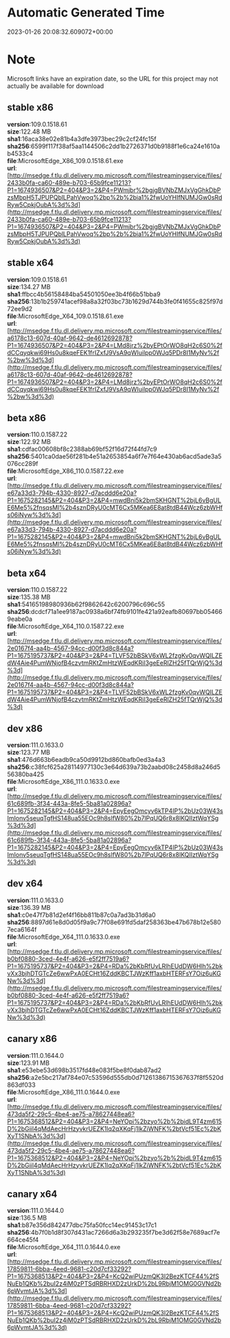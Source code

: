 # Automatic Generated Time
2023-01-26 20:08:32.609072+00:00

# Note
Microsoft links have an expiration date, so the URL for this project may not actually be available for download

## stable x86
**version**:109.0.1518.61  
**size**:122.48 MB  
**sha1**:16aca38e02e81b4a3dfe3973bec29c2cf24fc15f  
**sha256**:6599f117f38af5aa1144506c2dd1b2726371d0b9188f1e6ca24e1610ab4533c4  
**file**:MicrosoftEdge_X86_109.0.1518.61.exe  
**url**:[http://msedge.f.tlu.dl.delivery.mp.microsoft.com/filestreamingservice/files/2433b0fa-ca60-489e-b703-65b9fce11213?P1=1674936507&P2=404&P3=2&P4=PWmjbr%2bgjgBVNbZMJxVgGhkDbPzsMbpH5TJPUPQblLPahVwoq%2bp%2b%2bia1%2fwUoYHIfNUMJGw0sRdRyw5CpkjOubA%3d%3d](http://msedge.f.tlu.dl.delivery.mp.microsoft.com/filestreamingservice/files/2433b0fa-ca60-489e-b703-65b9fce11213?P1=1674936507&P2=404&P3=2&P4=PWmjbr%2bgjgBVNbZMJxVgGhkDbPzsMbpH5TJPUPQblLPahVwoq%2bp%2b%2bia1%2fwUoYHIfNUMJGw0sRdRyw5CpkjOubA%3d%3d)  

## stable x64
**version**:109.0.1518.61  
**size**:134.27 MB  
**sha1**:ffbcc4b56158484ba54501050ee3b4f66b51bba9  
**sha256**:13b1b259741acef98a8a32f03bc73b1629d744b3fe0f41655c825f97d72ee9d2  
**file**:MicrosoftEdge_X64_109.0.1518.61.exe  
**url**:[http://msedge.f.tlu.dl.delivery.mp.microsoft.com/filestreamingservice/files/a6178c13-607d-40af-9642-de4612692878?P1=1674936507&P2=404&P3=2&P4=LMd8jrz%2byEPtOrWO8qH2c6S0%2fdCCqyqkwi69Hs0u8kqeFEK1frIZxfJ9VsA9qWIuilpp0WJq5PDr8I1MyNv%2f%2bw%3d%3d](http://msedge.f.tlu.dl.delivery.mp.microsoft.com/filestreamingservice/files/a6178c13-607d-40af-9642-de4612692878?P1=1674936507&P2=404&P3=2&P4=LMd8jrz%2byEPtOrWO8qH2c6S0%2fdCCqyqkwi69Hs0u8kqeFEK1frIZxfJ9VsA9qWIuilpp0WJq5PDr8I1MyNv%2f%2bw%3d%3d)  

## beta x86
**version**:110.0.1587.22  
**size**:122.92 MB  
**sha1**:cdfac00608bf8c2388ab69bf52f16d72f44fd7c9  
**sha256**:5401ca0dae56f281b4e51a2653854a6f7e7f64e430ab6acd5ade3a5076cc289f  
**file**:MicrosoftEdge_X86_110.0.1587.22.exe  
**url**:[http://msedge.f.tlu.dl.delivery.mp.microsoft.com/filestreamingservice/files/e67a33d3-794b-4330-8927-d7acddd6e20a?P1=1675282145&P2=404&P3=2&P4=mwdBni5k2bmSKHGNT%2bjL6vBgULE6Me5%2fnsqsMl%2b4sznDRyU0cMT6Cx5MKea6E8at8tdB44Wcz6zbWHfs06iNyw%3d%3d](http://msedge.f.tlu.dl.delivery.mp.microsoft.com/filestreamingservice/files/e67a33d3-794b-4330-8927-d7acddd6e20a?P1=1675282145&P2=404&P3=2&P4=mwdBni5k2bmSKHGNT%2bjL6vBgULE6Me5%2fnsqsMl%2b4sznDRyU0cMT6Cx5MKea6E8at8tdB44Wcz6zbWHfs06iNyw%3d%3d)  

## beta x64
**version**:110.0.1587.22  
**size**:135.38 MB  
**sha1**:54165198980936b62f9862642c6200796c696c55  
**sha256**:dcdcf71a1ee9187ac0938a6bf74fb9101fe421a92eafb80697bb054669eabe0a  
**file**:MicrosoftEdge_X64_110.0.1587.22.exe  
**url**:[http://msedge.f.tlu.dl.delivery.mp.microsoft.com/filestreamingservice/files/2e0167f4-aa4b-4567-94cc-d00f3d8c844a?P1=1675195737&P2=404&P3=2&P4=TLVF52bBSkV6xWL2fzgKv0qvWQILZEdW4Aie4PumWNjofB4czvtmRKtZmHtzWEqdKRiI3geEeRlZH25fTQrWjQ%3d%3d](http://msedge.f.tlu.dl.delivery.mp.microsoft.com/filestreamingservice/files/2e0167f4-aa4b-4567-94cc-d00f3d8c844a?P1=1675195737&P2=404&P3=2&P4=TLVF52bBSkV6xWL2fzgKv0qvWQILZEdW4Aie4PumWNjofB4czvtmRKtZmHtzWEqdKRiI3geEeRlZH25fTQrWjQ%3d%3d)  

## dev x86
**version**:111.0.1633.0  
**size**:123.77 MB  
**sha1**:476d663b6eadb9ca50d9912bd860bafb0ed3a4a3  
**sha256**:c38fcf625a28114977130c3e64d639a73b2aabd08c2458d8a246d556380ba425  
**file**:MicrosoftEdge_X86_111.0.1633.0.exe  
**url**:[http://msedge.f.tlu.dl.delivery.mp.microsoft.com/filestreamingservice/files/61c689fb-3f34-443a-8fe5-5ba81a02896a?P1=1675282145&P2=404&P3=2&P4=EpyEegOmcyv6kTP4IP%2bUz03W43sImIonv5seuqTgfHS148ua55EOc9h8slfW80%2b7lPqUQ6r8x8lKQIIztWqYSg%3d%3d](http://msedge.f.tlu.dl.delivery.mp.microsoft.com/filestreamingservice/files/61c689fb-3f34-443a-8fe5-5ba81a02896a?P1=1675282145&P2=404&P3=2&P4=EpyEegOmcyv6kTP4IP%2bUz03W43sImIonv5seuqTgfHS148ua55EOc9h8slfW80%2b7lPqUQ6r8x8lKQIIztWqYSg%3d%3d)  

## dev x64
**version**:111.0.1633.0  
**size**:136.39 MB  
**sha1**:c0e47f7b81d2ef4f16bb811b87c0a7ad3b31d6a0  
**sha256**:8897d61e8d0d05f9a9c77f08e691fd5daf258363be47b678b12e5807eca6164f  
**file**:MicrosoftEdge_X64_111.0.1633.0.exe  
**url**:[http://msedge.f.tlu.dl.delivery.mp.microsoft.com/filestreamingservice/files/b0bf0880-3ced-4e4f-a626-e5f2ff7519a6?P1=1675195737&P2=404&P3=2&P4=RDa%2bKbRfUvLRlhEUdDW6Hlh%2bkvXx3bjhDTGTcZe6wwPxA0ECHt16ZddKBCTJWzKff1axbHTERFsY7Oiz6uKGNw%3d%3d](http://msedge.f.tlu.dl.delivery.mp.microsoft.com/filestreamingservice/files/b0bf0880-3ced-4e4f-a626-e5f2ff7519a6?P1=1675195737&P2=404&P3=2&P4=RDa%2bKbRfUvLRlhEUdDW6Hlh%2bkvXx3bjhDTGTcZe6wwPxA0ECHt16ZddKBCTJWzKff1axbHTERFsY7Oiz6uKGNw%3d%3d)  

## canary x86
**version**:111.0.1644.0  
**size**:123.91 MB  
**sha1**:e53ebe53d698b3517fd48e083f5be8f0dab87ad2  
**sha256**:a2e5bc217af784e07c53596d555db0d71261386715367637f8f5520d863df033  
**file**:MicrosoftEdge_X86_111.0.1644.0.exe  
**url**:[http://msedge.f.tlu.dl.delivery.mp.microsoft.com/filestreamingservice/files/473da5f2-29c5-4be4-ae75-a78627448ea6?P1=1675368512&P2=404&P3=2&P4=NeYOpi%2bzyo%2b%2bidL9T4zm615D%2bGiil4qMdAecHrHzyvkrUEZK1lq2qXKqFj1lkZiWNFK%2btVcf51Ec%2bKXyT1SNbA%3d%3d](http://msedge.f.tlu.dl.delivery.mp.microsoft.com/filestreamingservice/files/473da5f2-29c5-4be4-ae75-a78627448ea6?P1=1675368512&P2=404&P3=2&P4=NeYOpi%2bzyo%2b%2bidL9T4zm615D%2bGiil4qMdAecHrHzyvkrUEZK1lq2qXKqFj1lkZiWNFK%2btVcf51Ec%2bKXyT1SNbA%3d%3d)  

## canary x64
**version**:111.0.1644.0  
**size**:136.5 MB  
**sha1**:b87e356d842477dbc75fa50fcc14ec91453c17c1  
**sha256**:4b7f0b1d8f307d431ac7266d6a3b293235f7be3d62f58e7689acf7e664ce45f4  
**file**:MicrosoftEdge_X64_111.0.1644.0.exe  
**url**:[http://msedge.f.tlu.dl.delivery.mp.microsoft.com/filestreamingservice/files/17859811-6bba-4eed-9681-c20d7cf33292?P1=1675368513&P2=404&P3=2&P4=KcQ2wiPUzmQK3I2BezKTCF44%2fSNuEb1QKb%2buI2z4iM0zPTSdRBRHXD2zUrkD%2bL9RbjM1OMG0GVNd2b6pWvmtJA%3d%3d](http://msedge.f.tlu.dl.delivery.mp.microsoft.com/filestreamingservice/files/17859811-6bba-4eed-9681-c20d7cf33292?P1=1675368513&P2=404&P3=2&P4=KcQ2wiPUzmQK3I2BezKTCF44%2fSNuEb1QKb%2buI2z4iM0zPTSdRBRHXD2zUrkD%2bL9RbjM1OMG0GVNd2b6pWvmtJA%3d%3d)  

